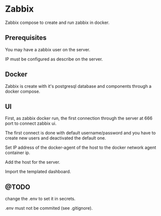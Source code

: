 # Zabbix
Zabbix compose to create and run zabbix in docker.

## Prerequisites
You may have a zabbix user on the server.

IP must be configured as describe on the server.

## Docker
Zabbix is create with it's postgresql database and components through a docker compose.

## UI
First, as zabbix docker run, the first connection through the server at 666 port to connect zabbix ui.

The first connect is done with default username/password and you have to create new users and deactivated the default one.

Set IP address of the docker-agent of the host to the docker network agent container ip.


Add the host for the server.

Import the templated dashboard.

## @TODO

change the .env to set it in secrets.

.env must not be commited (see .gitignore).


